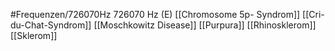 #Frequenzen/726070Hz
726070 Hz (E)
[[Chromosome 5p- Syndrom]]
[[Cri-du-Chat-Syndrom]]
[[Moschkowitz Disease]]
[[Purpura]]
[[Rhinosklerom]]
[[Sklerom]]